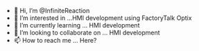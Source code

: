 - 👋 Hi, I’m @InfiniteReaction
- 👀 I’m interested in ...HMI development using FactoryTalk Optix
- 🌱 I’m currently learning ... HMI development
- 💞️ I’m looking to collaborate on ...  HMI development
- 📫 How to reach me ...  Here?

<!---
InfiniteReaction/InfiniteReaction is a ✨ special ✨ repository because its `README.md` (this file) appears on your GitHub profile.
You can click the Preview link to take a look at your changes.
--->
